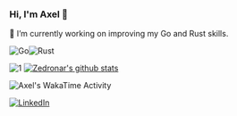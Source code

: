

### Hi, I'm Axel 👋

 🔭 I’m currently working on improving my Go and Rust skills.

<img alt="Go" src="https://dg8krxphbh767.cloudfront.net/tracks/go.svg"><img alt="Rust" src="https://dg8krxphbh767.cloudfront.net/tracks/rust.svg">




![1](https://github-readme-stats.vercel.app/api/top-langs/?username=Zedronar&theme=blue-green) [![Zedronar's github stats](https://github-readme-stats.vercel.app/api?username=Zedronar&theme=blue-green)](https://github.com/Zedronar/github-readme-stats)

<img
  src="https://github.com/Zedronar/Zedronar/blob/main/images/stat.svg"
  alt="Axel's WakaTime Activity"
/>

[![LinkedIn](https://img.shields.io/badge/LinkedIn-0077B5?style=for-the-badge&logo=linkedin&logoColor=white)](https://www.linkedin.com/in/axelprieto/)
 
